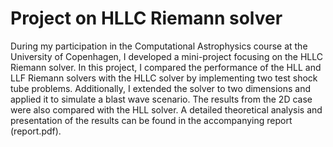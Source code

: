 # Project on HLLC Riemann solver

During my participation in the Computational Astrophysics course at the University of Copenhagen, I developed a mini-project focusing on the HLLC Riemann solver. In this project, I compared the performance of the HLL and LLF Riemann solvers with the HLLC solver by implementing two test shock tube problems. Additionally, I extended the solver to two dimensions and applied it to simulate a blast wave scenario. The results from the 2D case were also compared with the HLL solver. A detailed theoretical analysis and presentation of the results can be found in the accompanying report (report.pdf).

